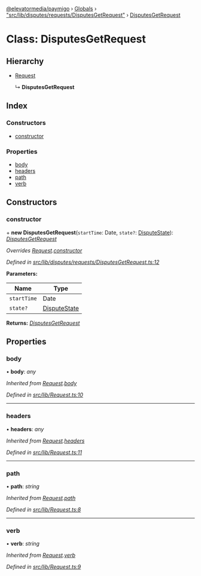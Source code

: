 [@elevatormedia/paymigo](../README.md) › [Globals](../globals.md) › ["src/lib/disputes/requests/DisputesGetRequest"](../modules/_src_lib_disputes_requests_disputesgetrequest_.md) › [DisputesGetRequest](_src_lib_disputes_requests_disputesgetrequest_.disputesgetrequest.md)

# Class: DisputesGetRequest

## Hierarchy

-   [Request](_src_lib_request_.request.md)

    ↳ **DisputesGetRequest**

## Index

### Constructors

-   [constructor](_src_lib_disputes_requests_disputesgetrequest_.disputesgetrequest.md#constructor)

### Properties

-   [body](_src_lib_disputes_requests_disputesgetrequest_.disputesgetrequest.md#body)
-   [headers](_src_lib_disputes_requests_disputesgetrequest_.disputesgetrequest.md#headers)
-   [path](_src_lib_disputes_requests_disputesgetrequest_.disputesgetrequest.md#path)
-   [verb](_src_lib_disputes_requests_disputesgetrequest_.disputesgetrequest.md#verb)

## Constructors

### constructor

\+ **new DisputesGetRequest**(`startTime`: Date, `state?`: [DisputeState](../modules/_src_lib_disputes_requests_disputesgetrequest_.md#disputestate)): _[DisputesGetRequest](_src_lib_disputes_requests_disputesgetrequest_.disputesgetrequest.md)_

_Overrides [Request](_src_lib_request_.request.md).[constructor](_src_lib_request_.request.md#constructor)_

_Defined in [src/lib/disputes/requests/DisputesGetRequest.ts:12](https://github.com/ELEVATORmedia/paymigo/blob/a9a7ad7/src/lib/disputes/requests/DisputesGetRequest.ts#L12)_

**Parameters:**

| Name        | Type                                                                                      |
| ----------- | ----------------------------------------------------------------------------------------- |
| `startTime` | Date                                                                                      |
| `state?`    | [DisputeState](../modules/_src_lib_disputes_requests_disputesgetrequest_.md#disputestate) |

**Returns:** _[DisputesGetRequest](_src_lib_disputes_requests_disputesgetrequest_.disputesgetrequest.md)_

## Properties

### body

• **body**: _any_

_Inherited from [Request](_src_lib_request_.request.md).[body](_src_lib_request_.request.md#body)_

_Defined in [src/lib/Request.ts:10](https://github.com/ELEVATORmedia/paymigo/blob/a9a7ad7/src/lib/Request.ts#L10)_

---

### headers

• **headers**: _any_

_Inherited from [Request](_src_lib_request_.request.md).[headers](_src_lib_request_.request.md#headers)_

_Defined in [src/lib/Request.ts:11](https://github.com/ELEVATORmedia/paymigo/blob/a9a7ad7/src/lib/Request.ts#L11)_

---

### path

• **path**: _string_

_Inherited from [Request](_src_lib_request_.request.md).[path](_src_lib_request_.request.md#path)_

_Defined in [src/lib/Request.ts:8](https://github.com/ELEVATORmedia/paymigo/blob/a9a7ad7/src/lib/Request.ts#L8)_

---

### verb

• **verb**: _string_

_Inherited from [Request](_src_lib_request_.request.md).[verb](_src_lib_request_.request.md#verb)_

_Defined in [src/lib/Request.ts:9](https://github.com/ELEVATORmedia/paymigo/blob/a9a7ad7/src/lib/Request.ts#L9)_
